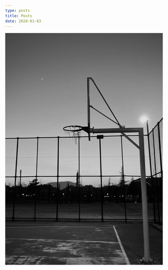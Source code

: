 ```yaml
---
type: posts
title: Posts
date: 2020-01-03
---
```


<img src="pota.jpg" alt="basketball white-black photo"/>

